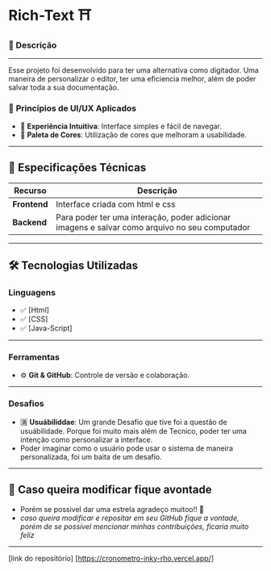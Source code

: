 # Rich-Text ⛩️

### 📓 Descrição
---

Esse projeto foi desenvolvido para ter uma alternativa como digitador. Uma maneira de personalizar o editor, ter uma eficiencia melhor, além de poder salvar toda a sua documentação.


### 🔹 **Princípios de UI/UX Aplicados**
- 🎯 **Experiência Intuitiva**: Interface simples e fácil de navegar.
- 🎨 **Paleta de Cores**: Utilização de cores que melhoram a usabilidade.

  
---

## 📌 Especificações Técnicas

| Recurso       | Descrição |
|--------------|----------|
| **Frontend** | Interface criada com html e css  |
| **Backend** | Para poder ter uma interação, poder adicionar imagens e salvar como arquivo no seu computador |

---

## 🛠️ Tecnologias Utilizadas

### **Linguagens**
- ✅ [Html]  
- ✅ [CSS]  
- ✅ [Java-Script]  

---

### **Ferramentas**
- ⚙️ **Git & GitHub**: Controle de versão e colaboração.

  
---

### **Desafios**
- 🈵 **Usuábiliddae**: Um grande Desafio que tive foi a questão de usuábilidade. Porque foi muito mais além de Tecnico, poder ter uma intenção como personalizar a interface.
- Poder imaginar como o usuário pode usar o sistema de maneira personalizada, foi um baita de um desafio. 
---

## 🔴 Caso queira modificar fique avontade

- Porém se possivel dar uma estrela agradeço muitoo!! 🌠
- *caso queira modificar e repositar em seu GitHub fique a vontade, porém de se possivel mencionar minhas contribuições, ficaria muito feliz*

---

[link do repositório] [https://cronometro-inky-rho.vercel.app/]
